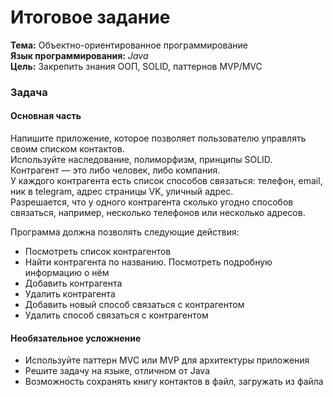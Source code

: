 # Итоговое задание
**Тема:** Объектно-ориентированное программирование  
**Язык программирования:** *Java*  
**Цель:** Закрепить знания ООП, SOLID, паттернов MVP/MVC  

### Задача

#### Основная часть
Напишите приложение, которое позволяет пользователю управлять своим списком контактов.  
Используйте наследование, полиморфизм, принципы SOLID.  
Контрагент — это либо человек, либо компания.  
У каждого контрагента есть список способов связаться: телефон, email, ник в telegram, адрес страницы VK, уличный адрес.  
Разрешается, что у одного контрагента сколько угодно способов связаться, например, несколько телефонов или несколько адресов.  

Программа должна позволять следующие действия:
+ Посмотреть список контрагентов  
+ Найти контрагента по названию. Посмотреть подробную информацию о нём  
+ Добавить контрагента  
+ Удалить контрагента  
+ Добавить новый способ связаться с контрагентом  
+ Удалить способ связаться с контрагентом

#### Необязательное усложнение

+ Используйте паттерн MVC или MVP для архитектуры приложения  
+ Решите задачу на языке, отличном от Java  
+ Возможность сохранять книгу контактов в файл, загружать из файла

